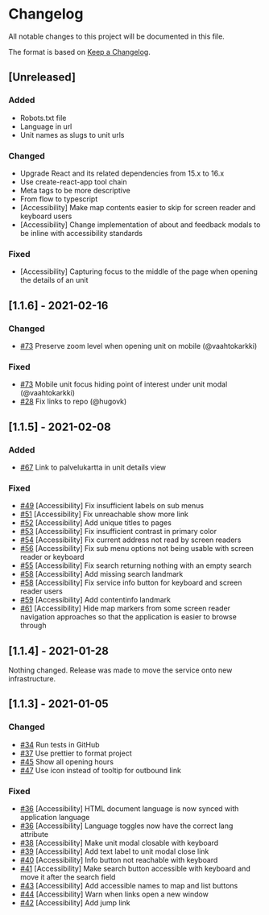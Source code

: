 # Changelog

All notable changes to this project will be documented in this file.

The format is based on [Keep a Changelog](https://keepachangelog.com/en/1.0.0/).

## [Unreleased]

### Added

-   Robots.txt file
-   Language in url
-   Unit names as slugs to unit urls

### Changed

-   Upgrade React and its related dependencies from 15.x to 16.x
-   Use create-react-app tool chain
-   Meta tags to be more descriptive
-   From flow to typescript
-   [Accessibility] Make map contents easier to skip for screen reader and keyboard users
-   [Accessibility] Change implementation of about and feedback modals to be inline with accessibility standards

### Fixed

-   [Accessibility] Capturing focus to the middle of the page when opening the details of an unit

## [1.1.6] - 2021-02-16

### Changed

-   [#73](https://github.com/City-of-Helsinki/outdoors-sports-map/pull/73) Preserve zoom level when opening unit on mobile (@vaahtokarkki)

### Fixed

-   [#73](https://github.com/City-of-Helsinki/outdoors-sports-map/pull/73) Mobile unit focus hiding point of interest under unit modal (@vaahtokarkki)
-   [#28](https://github.com/City-of-Helsinki/outdoors-sports-map/pull/28) Fix links to repo (@hugovk)

## [1.1.5] - 2021-02-08

### Added

-   [#67](https://github.com/City-of-Helsinki/outdoors-sports-map/pull/67) Link to palvelukartta in unit details view

### Fixed

-   [#49](https://github.com/City-of-Helsinki/outdoors-sports-map/pull/49) [Accessibility] Fix insufficient labels on sub menus
-   [#51](https://github.com/City-of-Helsinki/outdoors-sports-map/pull/51) [Accessibility] Fix unreachable show more link
-   [#52](https://github.com/City-of-Helsinki/outdoors-sports-map/pull/52) [Accessibility] Add unique titles to pages
-   [#53](https://github.com/City-of-Helsinki/outdoors-sports-map/pull/53) [Accessibility] Fix insufficient contrast in primary color
-   [#54](https://github.com/City-of-Helsinki/outdoors-sports-map/pull/54) [Accessibility] Fix current address not read by screen readers
-   [#56](https://github.com/City-of-Helsinki/outdoors-sports-map/pull/56) [Accessibility] Fix sub menu options not being usable with screen reader or keyboard
-   [#55](https://github.com/City-of-Helsinki/outdoors-sports-map/pull/55) [Accessibility] Fix search returning nothing with an empty search
-   [#58](https://github.com/City-of-Helsinki/outdoors-sports-map/pull/58) [Accessibility] Add missing search landmark
-   [#58](https://github.com/City-of-Helsinki/outdoors-sports-map/pull/58) [Accessibility] Fix service info button for keyboard and screen reader users
-   [#59](https://github.com/City-of-Helsinki/outdoors-sports-map/pull/59) [Accessibility] Add contentinfo landmark
-   [#61](https://github.com/City-of-Helsinki/outdoors-sports-map/pull/61) [Accessibility] Hide map markers from some screen reader navigation approaches so that the application is easier to browse through

## [1.1.4] - 2021-01-28

Nothing changed. Release was made to move the service onto new infrastructure.

## [1.1.3] - 2021-01-05

### Changed

-   [#34](https://github.com/City-of-Helsinki/outdoors-sports-map/pull/34) Run tests in GitHub
-   [#37](https://github.com/City-of-Helsinki/outdoors-sports-map/pull/34) Use prettier to format project
-   [#45](https://github.com/City-of-Helsinki/outdoors-sports-map/pull/45) Show all opening hours
-   [#47](https://github.com/City-of-Helsinki/outdoors-sports-map/pull/47) Use icon instead of tooltip for outbound link

### Fixed

-   [#36](https://github.com/City-of-Helsinki/outdoors-sports-map/pull/36) [Accessibility] HTML document language is now synced with application language
-   [#36](https://github.com/City-of-Helsinki/outdoors-sports-map/pull/36) [Accessibility] Language toggles now have the correct lang attribute
-   [#38](https://github.com/City-of-Helsinki/outdoors-sports-map/pull/38) [Accessibility] Make unit modal closable with keyboard
-   [#39](https://github.com/City-of-Helsinki/outdoors-sports-map/pull/39) [Accessibility] Add text label to unit modal close link
-   [#40](https://github.com/City-of-Helsinki/outdoors-sports-map/pull/40) [Accessibility] Info button not reachable with keyboard
-   [#41](https://github.com/City-of-Helsinki/outdoors-sports-map/pull/41) [Accessibility] Make search button accessible with keyboard and move it after the search field
-   [#43](https://github.com/City-of-Helsinki/outdoors-sports-map/pull/43) [Accessibility] Add accessible names to map and list buttons
-   [#44](https://github.com/City-of-Helsinki/outdoors-sports-map/pull/44) [Accessibility] Warn when links open a new window
-   [#42](https://github.com/City-of-Helsinki/outdoors-sports-map/pull/42) [Accessibility] Add jump link
